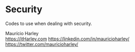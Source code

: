 # Security
Codes to use when dealing with security.

Maurício Harley<BR>
https://itHarley.com
https://linkedin.com/in/mauricioharley/<BR>
https://twitter.com/mauricioharley/
